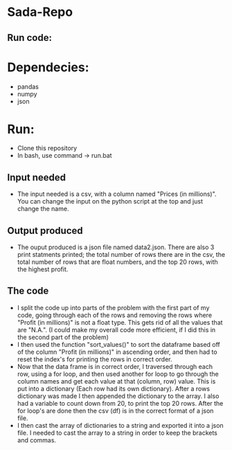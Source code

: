 # Sada-Repo
## Run code:
# Dependecies:
- pandas
- numpy
- json
# Run:
- Clone this repository
- In bash, use command -> run.bat
## Input needed
- The input needed is a csv, with a column named "Prices (in millions)". You can change the input on the python script at the top and just change the name.
## Output produced
- The ouput produced is a json file named data2.json. There are also 3 print statments printed; the total number of rows there are in the csv, the total number of rows that are float numbers, and the top 20 rows, with the highest profit. 
## The code
- I split the code up into parts of the problem with the first part of my code, going through each of the rows and removing the rows where "Profit (in millions)" is not a float type. This gets rid of all the values that are "N.A.". (I could make my overall code more efficient, if I did this in the second part of the problem)
- I then used the function "sort_values()" to sort the dataframe based off of the column "Profit (in millions)" in ascending order, and then had to reset the index's for printing the rows in correct order. 
- Now that the data frame is in correct order, I traversed through each row, using a for loop, and then used another for loop to go through the column names and get each value at that (column, row) value. This is put into a dictionary (Each row had its own dictionary). After a rows dictionary was made I then appended the dictionary to the array. I also had a variable to count down from 20, to print the top 20 rows. After the for loop's are done then the csv (df) is in the correct format of a json file.
- I then cast the array of dictionaries to a string and exported it into a json file. I needed to cast the array to a string in order to keep the brackets and commas.
